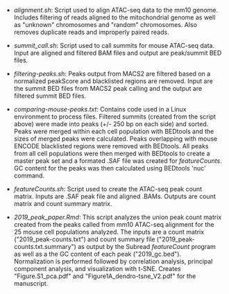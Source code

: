 - *alignment.sh*: Script used to align ATAC-seq data to the mm10 genome. Includes filtering of reads aligned to the mitochondrial genome as well as "unknown" chromosomes and "random" chromosomes. Also removes duplicate reads and improperly paired reads.

- *summit_call.sh*: Script used to call summits for mouse ATAC-seq data. Input are aligned and filtered BAM files and output are peak/summit BED files.

- *filtering-peaks.sh*: Peaks output from MACS2 are filtered based on a normalized peakScore and blacklisted regions are removed. Input are the summit BED files from MACS2 peak calling and the output are filtered summit BED files.

- *comparing-mouse-peaks.txt*: Contains code used in a Linux environment to process files. Filtered summits (created from the script above) were made into peaks (+/- 250 bp on each side) and sorted. Peaks were merged within each cell population with BEDtools and the sizes of merged peaks were calculated. Peaks overlapping with mouse ENCODE blacklisted regions were removed with BEDtools. All peaks from all cell populations were then merged with BEDtools to create a master peak set and a formated .SAF file was created for _featureCounts_. GC content for the peaks was then calculated using BEDtools 'nuc' command.

- *featureCounts.sh*: Script used to create the ATAC-seq peak count matrix. Inputs are .SAF peak file and aligned .BAMs. Outputs are count matrix and count summary matrix.

- *2019_peak_paper.Rmd*: This script analyzes the union peak count matrix created from the peaks called from mm10 ATAC-seq alignment for the 25 mouse cell populations analyzed. The inputs are a count matrix ("2019_peak-counts.txt") and count summary file ("2019_peak-counts.txt.summary") as output by the Subread _featureCount_ program as well as a the GC content of each peak ("2019_gc.bed"). Normalization is performed followed by correlation analysis, principal component analysis, and visualization with t-SNE. Creates "Figure.S1_pca.pdf" and "Figure1A_dendro-tsne_V2.pdf" for the manuscript.




